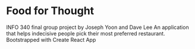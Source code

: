 # Food for Thought
INFO 340 final group project by Joseph Yoon and Dave Lee
An application that helps indecisive people pick their most preferred restaurant.
Bootstrapped with Create React App
